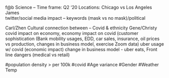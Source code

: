 f@b Science – 
Time frame: Q2 ‘20
Locations: Chicago vs Los Angeles
James		
twitter/social media impact – keywords (mask vs no mask)/political

Carl/Zhen	Cultural connection between – Covid & ethnicity
Gene/Christy 	covid impact on economy, economy impact on covid (customer sophistication (Bank mobility usages, EDD, car sales, insurance, oil prices vs production, changes in business model, exercise Zoom data) uber usage w/ covid (economic impact) change in business model - uber eats, Front line dangers (medical vs retail)

#population density > per 100k
#covid 
#Age variance
#Gender
#Weather Temp
